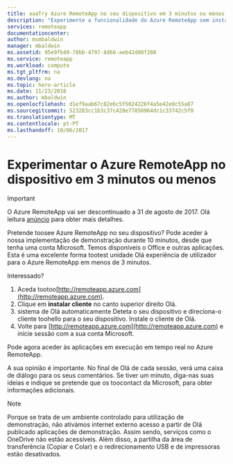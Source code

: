 ```yaml
---
title: aaaTry Azure RemoteApp no seu dispositivo em 3 minutos ou menos | Microsoft Docs
description: "Experimente a funcionalidade do Azure RemoteApp sem instalar o serviço de Olá."
services: remoteapp
documentationcenter: 
author: msmbaldwin
manager: mbaldwin
ms.assetid: 95e9fb49-78bb-4797-8d66-aeb42d00f208
ms.service: remoteapp
ms.workload: compute
ms.tgt_pltfrm: na
ms.devlang: na
ms.topic: hero-article
ms.date: 11/23/2016
ms.author: mbaldwin
ms.openlocfilehash: d1ef9aab67c82e6c5f5024226f4a5e42e8c55a87
ms.sourcegitcommit: 523283cc1b3c37c428e77850964dc1c33742c5f0
ms.translationtype: MT
ms.contentlocale: pt-PT
ms.lasthandoff: 10/06/2017
---
```

# <a name="try-azure-remoteapp-on-your-device-in-3-minutes-or-less"></a>Experimentar o Azure RemoteApp no dispositivo em 3 minutos ou menos
> [!IMPORTANT]
> O Azure RemoteApp vai ser descontinuado a 31 de agosto de 2017. Olá leitura [anúncio](https://go.microsoft.com/fwlink/?linkid=821148) para obter mais detalhes.
> 
> 

Pretende toosee Azure RemoteApp no seu dispositivo? Pode aceder à nossa implementação de demonstração durante 10 minutos, desde que tenha uma conta Microsoft. Temos disponíveis o Office e outras aplicações. Esta é uma excelente forma tootest unidade Olá experiência de utilizador para o Azure RemoteApp em menos de 3 minutos.

Interessado?

1. Aceda tootoo[http://remoteapp.azure.com](http://remoteapp.azure.com).
2. Clique em **instalar cliente** no canto superior direito Olá.  
3. sistema de Olá automaticamente Deteta o seu dispositivo e direciona-o cliente toohello para o seu dispositivo. Instale o cliente de Olá.
4. Volte para [http://remoteapp.azure.com](http://remoteapp.azure.com) e inicie sessão com a sua conta Microsoft.

Pode agora aceder às aplicações em execução em tempo real no Azure RemoteApp.

A sua opinião é importante. No final de Olá de cada sessão, verá uma caixa de diálogo para os seus comentários. Se tiver um minuto, diga-nas suas ideias e indique se pretende que os toocontact da Microsoft, para obter informações adicionais.

> [!NOTE]
> Porque se trata de um ambiente controlado para utilização de demonstração, não ativámos internet externo acesso a partir de Olá publicado aplicações de demonstração. Assim sendo, serviços como o OneDrive não estão acessíveis. Além disso, a partilha da área de transferência (Copiar e Colar) e o redirecionamento USB e de impressoras estão desativados.  
> 
> 

